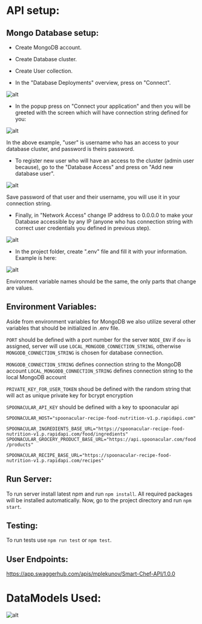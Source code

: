 # API setup:

## Mongo Database setup:

- Create MongoDB account.

- Create Database cluster.

- Create User collection.

- In the "Database Deployments" overview, press on "Connect".

![alt](https://i.imgur.com/A0Dwk6F.png)

- In the popup press on "Connect your application" and then you will be greeted with the screen which will have connection string defined for you:

![alt](https://i.imgur.com/uUSSwMD.png)

In the above example, "user" is username who has an access to your database cluster, and password is theirs password.

- To register new user who will have an access to the cluster (admin user because), go to the "Database Access" and press on "Add new database user".

![alt](https://i.imgur.com/x6CyUzw.png)

Save password of that user and their username, you will use it in your connection string.

- Finally, in "Network Access" change IP address to 0.0.0.0 to make your Database accessible by any IP (anyone who has connection string with correct user credentials you defined in previous step).

![alt](https://i.imgur.com/A4a8mbQ.png)

- In the project folder, create ".env" file and fill it with your information. Example is here:

![alt](https://i.imgur.com/msHT5eu.png)

Environment variable names should be the same, the only parts that change are values.

## Environment Variables:

Aside from environment variables for MongoDB we also utilize several other variables that should be initialized in .env file.

`PORT` should be defined with a port number for the server
`NODE_ENV` if `dev` is assigned, server will use `LOCAL_MONGODB_CONNECTION_STRING`, otherwise 
`MONGODB_CONNECTION_STRING` is chosen for database connection.

`MONGODB_CONNECTION_STRING` defines connection string to the MongoDB account
`LOCAL_MONGODB_CONNECTION_STRING` defines connection string to the local MongoDB account

`PRIVATE_KEY_FOR_USER_TOKEN` shoud be defined with the random string that will act as unique private key for bcrypt encryption

`SPOONACULAR_API_KEY` should be defined with a key to spoonacular api

`SPOONACULAR_HOST="spoonacular-recipe-food-nutrition-v1.p.rapidapi.com"`

`SPOONACULAR_INGREDIENTS_BASE_URL="https://spoonacular-recipe-food-nutrition-v1.p.rapidapi.com/food/ingredients"`
`SPOONACULAR_GROCERY_PRODUCT_BASE_URL="https://api.spoonacular.com/food/products"`

`SPOONACULAR_RECIPE_BASE_URL="https://spoonacular-recipe-food-nutrition-v1.p.rapidapi.com/recipes"`

## Run Server:

To run server install latest npm and run `npm install`. All required packages will be installed automatically. Now, go to the project directory and run `npm start`.

## Testing:

To run tests use `npm run test` or `npm test`.

## User Endpoints:

https://app.swaggerhub.com/apis/mplekunov/Smart-Chef-API/1.0.0


# DataModels Used:

![alt](https://i.imgur.com/ekM6S8C.png)